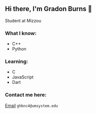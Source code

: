 ## Hi there, I'm Gradon Burns 👋
Student at Mizzou
### What I know: 
- C++
- Python
### Learning:
- C
- JavaScript
- Dart

### Contact me here:
[Email](mailto:ghbnc4@umsystem.edu) `ghbnc4@umsystem.edu`
